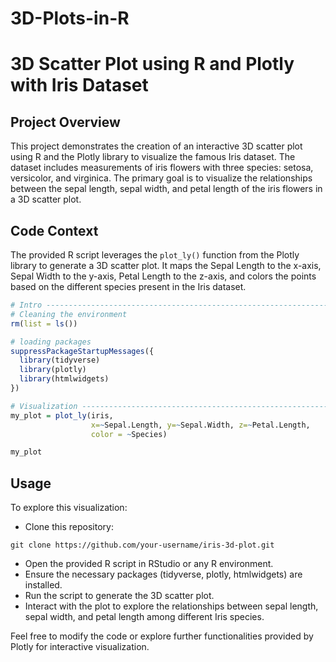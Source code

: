 # 3D-Plots-in-R

# 3D Scatter Plot using R and Plotly with Iris Dataset

## Project Overview

This project demonstrates the creation of an interactive 3D scatter plot using R and the Plotly library to visualize the famous Iris dataset. The dataset includes measurements of iris flowers with three species: setosa, versicolor, and virginica. The primary goal is to visualize the relationships between the sepal length, sepal width, and petal length of the iris flowers in a 3D scatter plot.

## Code Context

The provided R script leverages the `plot_ly()` function from the Plotly library to generate a 3D scatter plot. It maps the Sepal Length to the x-axis, Sepal Width to the y-axis, Petal Length to the z-axis, and colors the points based on the different species present in the Iris dataset.

```R
# Intro -------------------------------------------------------------------
# Cleaning the environment
rm(list = ls())

# loading packages
suppressPackageStartupMessages({
  library(tidyverse)
  library(plotly)
  library(htmlwidgets)
})

# Visualization -----------------------------------------------------------
my_plot = plot_ly(iris,
                  x=~Sepal.Length, y=~Sepal.Width, z=~Petal.Length,
                  color = ~Species)

my_plot

```

## Usage
To explore this visualization:

- Clone this repository:

```
git clone https://github.com/your-username/iris-3d-plot.git

```
- Open the provided R script in RStudio or any R environment.
- Ensure the necessary packages (tidyverse, plotly, htmlwidgets) are installed.
- Run the script to generate the 3D scatter plot.
- Interact with the plot to explore the relationships between sepal length, sepal width, and petal length among different Iris species.
  
Feel free to modify the code or explore further functionalities provided by Plotly for interactive visualization.

